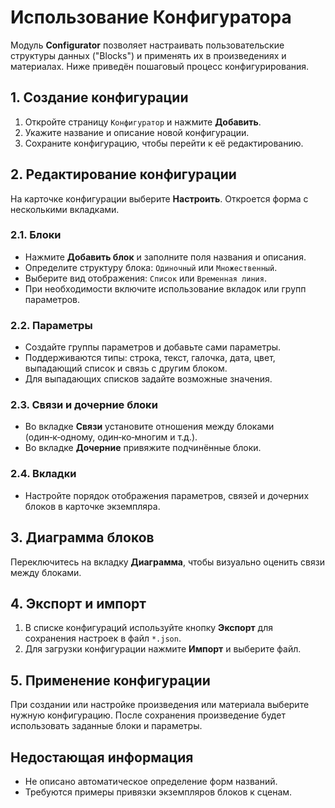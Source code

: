 # Использование Конфигуратора

Модуль **Configurator** позволяет настраивать пользовательские структуры данных ("Blocks") и применять их в произведениях и материалах. Ниже приведён пошаговый процесс конфигурирования.
 
## 1. Создание конфигурации
1. Откройте страницу `Конфигуратор` и нажмите **Добавить**.
2. Укажите название и описание новой конфигурации.
3. Сохраните конфигурацию, чтобы перейти к её редактированию.

## 2. Редактирование конфигурации
На карточке конфигурации выберите **Настроить**. Откроется форма с несколькими вкладками.

### 2.1. Блоки
- Нажмите **Добавить блок** и заполните поля названия и описания.
- Определите структуру блока: `Одиночный` или `Множественный`.
- Выберите вид отображения: `Список` или `Временная линия`.
- При необходимости включите использование вкладок или групп параметров.

### 2.2. Параметры
- Создайте группы параметров и добавьте сами параметры.
- Поддерживаются типы: строка, текст, галочка, дата, цвет, выпадающий список и связь с другим блоком.
- Для выпадающих списков задайте возможные значения.

### 2.3. Связи и дочерние блоки
- Во вкладке **Связи** установите отношения между блоками (один‑к‑одному, один‑ко‑многим и т.д.).
- Во вкладке **Дочерние** привяжите подчинённые блоки.

### 2.4. Вкладки
- Настройте порядок отображения параметров, связей и дочерних блоков в карточке экземпляра.

## 3. Диаграмма блоков
Переключитесь на вкладку **Диаграмма**, чтобы визуально оценить связи между блоками.

## 4. Экспорт и импорт
1. В списке конфигураций используйте кнопку **Экспорт** для сохранения настроек в файл `*.json`.
2. Для загрузки конфигурации нажмите **Импорт** и выберите файл.

## 5. Применение конфигурации
При создании или настройке произведения или материала выберите нужную конфигурацию. После сохранения произведение будет использовать заданные блоки и параметры.

## Недостающая информация
- Не описано автоматическое определение форм названий.
- Требуются примеры привязки экземпляров блоков к сценам.
